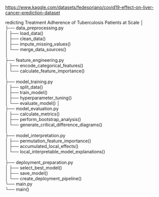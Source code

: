 https://www.kaggle.com/datasets/fedesoriano/covid19-effect-on-liver-cancer-prediction-dataset

redicting Treatment Adherence of Tuberculosis Patients at Scale
│  
├── data_preprocessing.py  
│   ├── load_data()  
│   ├── clean_data()  
│   ├── impute_missing_values()  
│   └── merge_data_sources()  
│  
├── feature_engineering.py  
│   ├── encode_categorical_features()  
│   └── calculate_feature_importance()  
│  
├── model_training.py  
│   ├── split_data()  
│   ├── train_model()  
│   ├── hyperparameter_tuning()  
│   └── evaluate_model() 
│  
├── model_evaluation.py  
│   ├── calculate_metrics()  
│   ├── perform_bootstrap_analysis()  
│   └── generate_critical_difference_diagrams()  
│  
├── model_interpretation.py  
│   ├── permutation_feature_importance()  
│   ├── accumulated_local_effects()  
│   └── local_interpretable_model_explanations()  
│  
├── deployment_preparation.py  
│   ├── select_best_model()  
│   ├── save_model()  
│   └── create_deployment_pipeline()  
└── main.py  
        └── main()  
